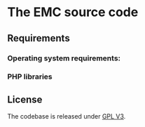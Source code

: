 # The EMC source code


## Requirements


### Operating system requirements:



### PHP libraries



## License

The codebase is released under [GPL V3](LICENSE.md).

